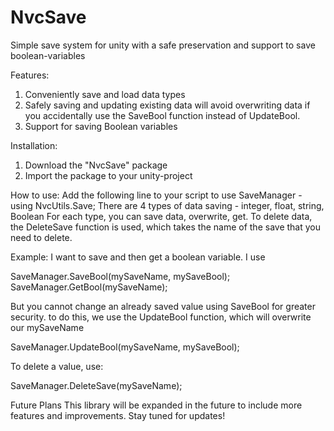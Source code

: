 # NvcSave
Simple save system for unity with a safe preservation and support to save boolean-variables

Features:
1. Conveniently save and load data types
2. Safely saving and updating existing data will avoid overwriting data if you accidentally use the SaveBool function instead of UpdateBool.
3. Support for saving Boolean variables

Installation:
1. Download the "NvcSave" package
2. Import the package to your unity-project


How to use:
Add the following line to your script to use SaveManager - using NvcUtils.Save;
There are 4 types of data saving - integer, float, string, Boolean
For each type, you can save data, overwrite, get.
To delete data, the DeleteSave function is used, which takes the name of the save that you need to delete.

Example:
I want to save and then get a boolean variable. I use

SaveManager.SaveBool(mySaveName, mySaveBool);
SaveManager.GetBool(mySaveName);

But you cannot change an already saved value using SaveBool for greater security. to do this, we use the UpdateBool function, which will overwrite our mySaveName

SaveManager.UpdateBool(mySaveName, mySaveBool);

To delete a value, use:

SaveManager.DeleteSave(mySaveName);

Future Plans
This library will be expanded in the future to include more features and improvements. Stay tuned for updates!
